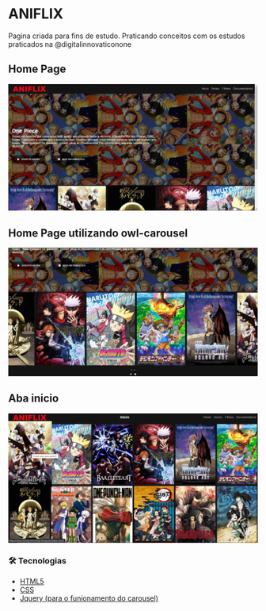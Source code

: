 # ANIFLIX

Pagina criada para fins de estudo.
Praticando conceitos com os estudos praticados na @digitalinnovaticonone


## Home Page
![Home page](https://github.com/RonniSouza/ANIFLIX/blob/master/img/home-page.png)

## Home Page utilizando owl-carousel
![Home page2](https://github.com/RonniSouza/ANIFLIX/blob/master/img/home-page2.png)

## Aba inicio
![Inicio](https://github.com/RonniSouza/ANIFLIX/blob/master/img/Pagina-inicial.png)

### 🛠 Tecnologias 
- [HTML5](https://developer.mozilla.org/pt-BR/docs/Web/HTML/HTML5)
- [CSS](https://developer.mozilla.org/pt-BR/docs/Web/CSS)
- [Jquery (para o funionamento do carousel)](https://owlcarousel2.github.io/OwlCarousel2/demos/basic.html)
